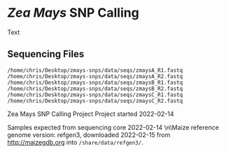 # *Zea Mays* SNP Calling

Text

## Sequencing Files

	/home/chris/Desktop/zmays-snps/data/seqs/zmaysA_R1.fastq
	/home/chris/Desktop/zmays-snps/data/seqs/zmaysA_R2.fastq
	/home/chris/Desktop/zmays-snps/data/seqs/zmaysB_R1.fastq
	/home/chris/Desktop/zmays-snps/data/seqs/zmaysB_R2.fastq
	/home/chris/Desktop/zmays-snps/data/seqs/zmaysC_R1.fastq
	/home/chris/Desktop/zmays-snps/data/seqs/zmaysC_R2.fastq


Zea Mays SNP Calling Project
Project started 2022-02-14

Samples expected from sequencing core 2022-02-14
\n\Maize reference genome version: refgen3, downloaded 2022-02-15 from
http://maizegdb.org into `/share/data/refgen3/`.
